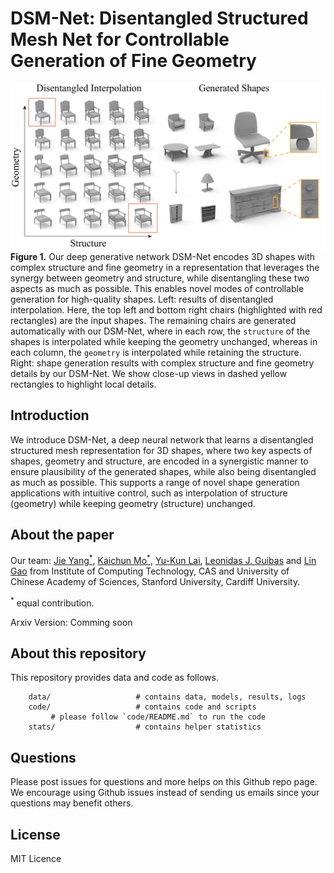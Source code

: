 # DSM-Net: Disentangled Structured Mesh Net for Controllable Generation of Fine Geometry

![Overview](./images/teaser3.jpg)
**Figure 1.** Our deep generative network DSM-Net encodes 3D shapes with complex structure and fine geometry in a representation that leverages the synergy between geometry and structure, while disentangling these two aspects as much as possible. This enables novel modes of controllable generation for high-quality shapes. Left: results of disentangled interpolation. Here, the top left and bottom right chairs (highlighted with red rectangles) are the input shapes. The remaining chairs are generated automatically with our DSM-Net, where in each row, the `structure` of the shapes is interpolated while keeping the geometry unchanged, whereas in each column, the `geometry` is interpolated while retaining the structure. Right: shape generation results with complex structure and fine geometry details by our DSM-Net. We show close-up views in dashed yellow rectangles to highlight local details.

## Introduction
We introduce DSM-Net, a deep neural network that learns a disentangled structured mesh representation for 3D shapes, where two key aspects of shapes, geometry and structure, are encoded in a synergistic manner to ensure plausibility of the generated shapes, while also being disentangled as much as possible. This supports a range of novel shape generation applications with intuitive control, such as interpolation of structure (geometry) while keeping geometry (structure) unchanged. 


## About the paper

Our team: 
[Jie Yang<sup>\*</sup>](http://people.geometrylearning.com/~jieyang/),
[Kaichun Mo<sup>\*</sup>](https://cs.stanford.edu/~kaichun),
[Yu-Kun Lai](http://users.cs.cf.ac.uk/Yukun.Lai/),
[Leonidas J. Guibas](https://geometry.stanford.edu/member/guibas/)
and [Lin Gao](http://geometrylearning.com/lin/)
from 
Institute of Computing Technology, CAS and University of Chinese Academy of Sciences, Stanford University, Cardiff University.

<sup>\*</sup> equal contribution.


Arxiv Version: Comming soon


## About this repository

This repository provides data and code as follows.


```
    data/                   # contains data, models, results, logs
    code/                   # contains code and scripts
         # please follow `code/README.md` to run the code
    stats/                  # contains helper statistics
```

## Questions

<!-- ulimit -n 65535 -->

Please post issues for questions and more helps on this Github repo page. We encourage using Github issues instead of sending us emails since your questions may benefit others.

## License

MIT Licence


